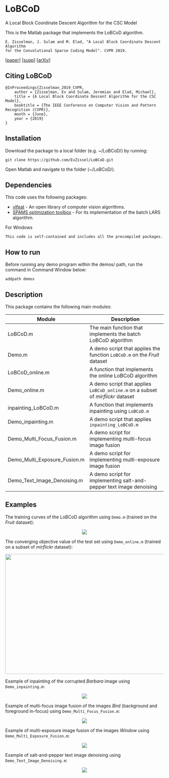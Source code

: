 # LoBCoD
A Local Block Coordinate Descent Algorithm for the CSC Model

This is the Matlab package that implements the LoBCoD algorithm.
```
E. Zisselman, J. Sulam and M. Elad, "A Local Block Coordinate Descent Algorithm
for the Convolutional Sparse Coding Model". CVPR 2019.
``` 
\[[paper](http://openaccess.thecvf.com/content_CVPR_2019/papers/Zisselman_A_Local_Block_Coordinate_Descent_Algorithm_for_the_CSC_Model_CVPR_2019_paper.pdf)\] \[[supp](http://openaccess.thecvf.com/content_CVPR_2019/supplemental/Zisselman_A_Local_Block_CVPR_2019_supplemental.pdf)\] \[[arXiv](https://arxiv.org/abs/1811.00312)\]

## Citing LoBCoD
```
@InProceedings{Zisselman_2019_CVPR,
    author = {Zisselman, Ev and Sulam, Jeremias and Elad, Michael},
    title = {A Local Block Coordinate Descent Algorithm for the CSC Model},
    booktitle = {The IEEE Conference on Computer Vision and Pattern Recognition (CVPR)},
    month = {June},
    year = {2019}
}
```

## Installation

Download the package to a local folder (e.g. ~/LoBCoD/) by running: 
```console
git clone https://github.com/EvZissel/LoBCoD.git
```

Open Matlab and navigate to the folder (~/LoBCoD/).

## Dependencies

This code uses the following packages: 
* [vlfeat](https://github.com/vlfeat/vlfeat) - An open library of computer vision algorithms.
* [SPAMS optimization toolbox](http://spams-devel.gforge.inria.fr/) - For its implementation of the batch LARS algorithm.

For Windows
```
This code is self-contained and includes all the precompiled packages.
```

## How to run

Before running any demo program within the demos/ path, run the command in Command Window below:
```console
addpath demos
```

## Description
This package contains the following main modules:

| Module                       | Description 
|------------------------------|---
| LoBCoD.m                     | The main function that implements the batch LoBCoD algorithm 
| Demo.m                       | A demo script that applies the function `LoBCoD.m` on the _Fruit_ dataset 
| LoBCoD_online.m              | A function that implements the online LoBCoD algorithm 
| Demo_online.m                | A demo script that applies `LoBCoD_online.m` on a subset of _mirflickr_ dataset 
| inpainting_LoBCoD.m          | A function that implements inpainting using `LoBCoD.m`
| Demo_inpainting.m            | A demo script that applies `inpainting_LoBCoD.m`  
| Demo_Multi_Focus_Fusion.m    | A demo script for implementing multi-focus image fusion 
| Demo_Multi_Exposure_Fusion.m | A demo script for implementing multi-exposure image fusion 
| Demo_Text_Image_Denoising.m  | A demo script for implementing salt-and-pepper text image denoising 

## Examples

The training curves of the LoBCoD algorithm using `Demo.m` (trained on the _Fruit_ dataset):
<p align="center">
  <img src="./figures/batch_training_set.png">
</p>

The converging objective value of the test set using `Demo_online.m` (trained on a subset of _mirflickr_ dataset): 
<p align="center">
  <img width="520" height="380" src="./figures/Online_test_set.png">
</p>

Example of inpainting of the corrupted _Barbara_ image using `Demo_inpainting.m`:
<p align="center">
  <img src="./figures/inpainting.png">
</p>

Example of multi-focus image fusion of the images _Bird_ (background and foreground in-focus) using `Demo_Multi_Focus_Fusion.m`:
<p align="center">
  <img src="./figures/bird.png">
</p>

Example of multi-exposure image fusion of the images _Window_ using `Demo_Multi_Exposure_Fusion.m`:
<p align="center">
  <img src="./figures/window.png">
</p>

Example of salt-and-pepper text image denoising using `Demo_Text_Image_Denoising.m`:
<p align="center">
  <img src="./figures/text_denoising.png">
</p>
